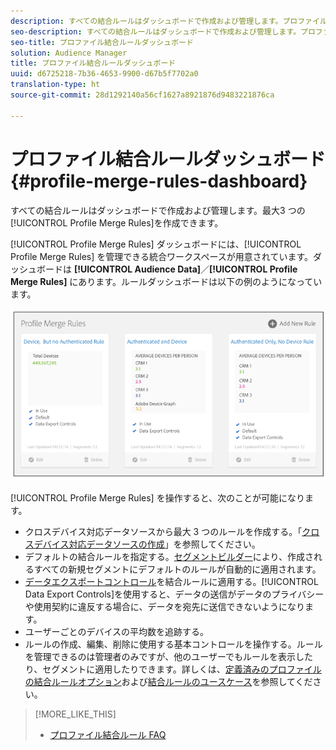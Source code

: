 ```yaml
---
description: すべての結合ルールはダッシュボードで作成および管理します。プロファイル結合ルールは最大で 3 つ作成できます。
seo-description: すべての結合ルールはダッシュボードで作成および管理します。プロファイル結合ルールは最大で 3 つ作成できます。
seo-title: プロファイル結合ルールダッシュボード
solution: Audience Manager
title: プロファイル結合ルールダッシュボード
uuid: d6725218-7b36-4653-9900-d67b5f7702a0
translation-type: ht
source-git-commit: 28d1292140a56cf1627a8921876d9483221876ca

---
```



# プロファイル結合ルールダッシュボード {#profile-merge-rules-dashboard}

すべての結合ルールはダッシュボードで作成および管理します。最大3 つの[!UICONTROL Profile Merge Rules]を作成できます。

[!UICONTROL Profile Merge Rules] ダッシュボードには、[!UICONTROL Profile Merge Rules] を管理できる統合ワークスペースが用意されています。ダッシュボードは **[!UICONTROL Audience Data]**／**[!UICONTROL Profile Merge Rules]** にあります。ルールダッシュボードは以下の例のようになっています。

![](assets/profile-dashboard.png)

[!UICONTROL Profile Merge Rules] を操作すると、次のことが可能になります。

* クロスデバイス対応データソースから最大 3 つのルールを作成する。「[クロスデバイス対応データソースの作成](../../features/profile-merge-rules/merge-rules-start.md#create-data-source)」を参照してください。
* デフォルトの結合ルールを指定する。[セグメントビルダー](../../features/segments/segment-builder.md)により、作成されるすべての新規セグメントにデフォルトのルールが自動的に適用されます。
* [データエクスポートコントロール](../../features/data-export-controls.md)を結合ルールに適用する。[!UICONTROL Data Export Controls]を使用すると、データの送信がデータのプライバシーや使用契約に違反する場合に、データを宛先に送信できないようになります。
* ユーザーごとのデバイスの平均数を追跡する。
* ルールの作成、編集、削除に使用する基本コントロールを操作する。ルールを管理できるのは管理者のみですが、他のユーザーでもルールを表示したり、セグメントに適用したりできます。詳しくは、[定義済みのプロファイルの結合ルールオプション](../../features/profile-merge-rules/merge-rule-definitions.md)および[結合ルールのユースケース](../../features/profile-merge-rules/merge-rule-targeting-options.md)を参照してください。

>[!MORE_LIKE_THIS]
>
>* [プロファイル結合ルール FAQ](../../faq/faq-profile-merge.md)

